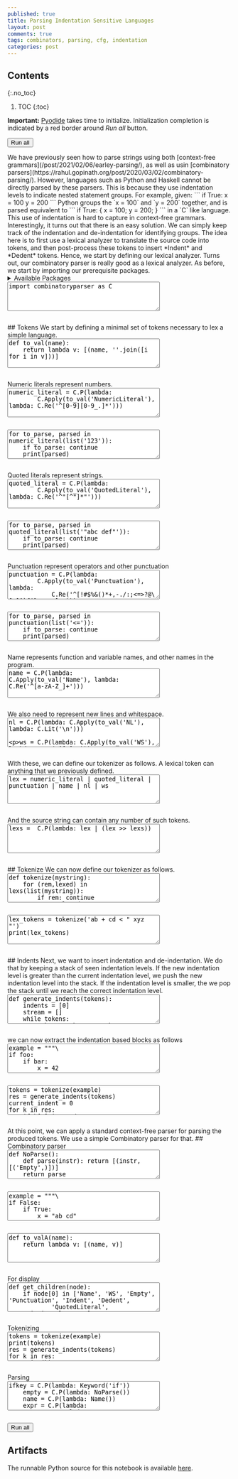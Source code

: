 ```yaml
---
published: true
title: Parsing Indentation Sensitive Languages
layout: post
comments: true
tags: combinators, parsing, cfg, indentation
categories: post
---
```


## Contents
{:.no_toc}

1. TOC
{:toc}

<script src="/resources/js/graphviz/index.min.js"></script>
<script>
// From https://github.com/hpcc-systems/hpcc-js-wasm
// Hosted for teaching.
var hpccWasm = window["@hpcc-js/wasm"];
function display_dot(dot_txt, div) {
    hpccWasm.graphviz.layout(dot_txt, "svg", "dot").then(svg => {
        div.innerHTML = svg;
    });
}
window.display_dot = display_dot
// from js import display_dot
</script>

<script src="/resources/pyodide/full/3.9/pyodide.js"></script>
<link rel="stylesheet" type="text/css" media="all" href="/resources/skulpt/css/codemirror.css">
<link rel="stylesheet" type="text/css" media="all" href="/resources/skulpt/css/solarized.css">
<link rel="stylesheet" type="text/css" media="all" href="/resources/skulpt/css/env/editor.css">

<script src="/resources/skulpt/js/codemirrorepl.js" type="text/javascript"></script>
<script src="/resources/skulpt/js/python.js" type="text/javascript"></script>
<script src="/resources/pyodide/js/env/editor.js" type="text/javascript"></script>

**Important:** [Pyodide](https://pyodide.readthedocs.io/en/latest/) takes time to initialize.
Initialization completion is indicated by a red border around *Run all* button.
<form name='python_run_form'>
<button type="button" name="python_run_all">Run all</button>
</form>
We have previously seen how to parse strings using both [context-free
grammars](/post/2021/02/06/earley-parsing/), as well as usin [combinatory
parsers](https://rahul.gopinath.org/post/2020/03/02/combinatory-parsing/).
However, languages such as Python and Haskell cannot be directly parsed by
these parsers. This is because they use indentation levels to indicate
nested statement groups.
For example, given:
```
if True:
   x = 100
   y = 200
```
Python groups the `x = 100` and `y = 200` together, and is parsed equivalent
to
```
if True: {
   x = 100;
   y = 200;
}
```
in a `C` like language. This use of indentation is hard to capture in
context-free grammars.
Interestingly, it turns out that there is an easy solution. We can simply
keep track of the indentation and de-indentation for identifying groups.
The idea here is to first use a lexical analyzer to translate the source code
into tokens, and then post-process these tokens to insert *Indent* and
*Dedent* tokens. Hence, we start by defining our lexical analyzer. Turns out,
our combinatory parser is really good as a lexical analyzer.
As before, we start by importing our prerequisite packages.

<details>
<summary>Available Packages </summary>
<!--##### Available Packages-->

These are packages that refer either to my previous posts or to pure python
packages that I have compiled, and is available in the below locations. As
before, install them if you need to run the program directly on the machine.
To install, simply download the wheel file (`pkg.whl`) and install using
`pip install pkg.whl`.

<ol>
<li><a href="https://rahul.gopinath.org/py/combinatoryparser-0.0.1-py2.py3-none-any.whl">combinatoryparser-0.0.1-py2.py3-none-any.whl</a> from "<a href="/post/2020/03/02/combinatory-parsing/">Simple Combinatory Parsing For Context Free Languages</a>".</li>
<li><a href="https://rahul.gopinath.org/py/simplefuzzer-0.0.1-py2.py3-none-any.whl">simplefuzzer-0.0.1-py2.py3-none-any.whl</a> from "<a href="/post/2019/05/28/simplefuzzer-01/">The simplest grammar fuzzer in the world</a>".</li>
</ol>

<div style='display:none'>
<form name='python_run_form'>
<textarea cols="40" rows="4" id='python_pre_edit' name='python_edit'>
https://rahul.gopinath.org/py/combinatoryparser-0.0.1-py2.py3-none-any.whl
https://rahul.gopinath.org/py/simplefuzzer-0.0.1-py2.py3-none-any.whl
</textarea>
</form>
</div>
</details>

<!--
############
import combinatoryparser as C

############
-->
<form name='python_run_form'>
<textarea cols="40" rows="4" name='python_edit'>
import combinatoryparser as C
</textarea><br />
<pre class='Output' name='python_output'></pre>
<div name='python_canvas'></div>
</form>
## Tokens
We start by defining a minimal set of tokens necessary to lex a simple
language.

<!--
############
def to_val(name):
    return lambda v: [(name, ''.join([i for i in v]))]

############
-->
<form name='python_run_form'>
<textarea cols="40" rows="4" name='python_edit'>
def to_val(name):
    return lambda v: [(name, &#x27;&#x27;.join([i for i in v]))]
</textarea><br />
<pre class='Output' name='python_output'></pre>
<div name='python_canvas'></div>
</form>
Numeric literals represent numbers.

<!--
############
numeric_literal = C.P(lambda:
        C.Apply(to_val('NumericLiteral'), lambda: C.Re('^[0-9][0-9_.]*')))

############
-->
<form name='python_run_form'>
<textarea cols="40" rows="4" name='python_edit'>
numeric_literal = C.P(lambda:
        C.Apply(to_val(&#x27;NumericLiteral&#x27;), lambda: C.Re(&#x27;^[0-9][0-9_.]*&#x27;)))
</textarea><br />
<pre class='Output' name='python_output'></pre>
<div name='python_canvas'></div>
</form>

<!--
############
for to_parse, parsed in numeric_literal(list('123')):
    if to_parse: continue
    print(parsed)

############
-->
<form name='python_run_form'>
<textarea cols="40" rows="4" name='python_edit'>
for to_parse, parsed in numeric_literal(list(&#x27;123&#x27;)):
    if to_parse: continue
    print(parsed)
</textarea><br />
<pre class='Output' name='python_output'></pre>
<div name='python_canvas'></div>
</form>
Quoted literals represent strings.

<!--
############
quoted_literal = C.P(lambda:
        C.Apply(to_val('QuotedLiteral'), lambda: C.Re('^"[^"]*"')))
############
-->
<form name='python_run_form'>
<textarea cols="40" rows="4" name='python_edit'>
quoted_literal = C.P(lambda:
        C.Apply(to_val(&#x27;QuotedLiteral&#x27;), lambda: C.Re(&#x27;^&quot;[^&quot;]*&quot;&#x27;)))
</textarea><br />
<pre class='Output' name='python_output'></pre>
<div name='python_canvas'></div>
</form>

<!--
############
for to_parse, parsed in quoted_literal(list('"abc def"')):
    if to_parse: continue
    print(parsed)


############
-->
<form name='python_run_form'>
<textarea cols="40" rows="4" name='python_edit'>
for to_parse, parsed in quoted_literal(list(&#x27;&quot;abc def&quot;&#x27;)):
    if to_parse: continue
    print(parsed)
</textarea><br />
<pre class='Output' name='python_output'></pre>
<div name='python_canvas'></div>
</form>
Punctuation represent operators and other punctuation

<!--
############
punctuation = C.P(lambda:
        C.Apply(to_val('Punctuation'), lambda:
            C.Re('^[!#$%&()*+,-./:;<=>?@\[\]^`{|}~\\\\]+')))
############
-->
<form name='python_run_form'>
<textarea cols="40" rows="4" name='python_edit'>
punctuation = C.P(lambda:
        C.Apply(to_val(&#x27;Punctuation&#x27;), lambda:
            C.Re(&#x27;^[!#$%&amp;()*+,-./:;&lt;=&gt;?@\[\]^`{|}~\\\\]+&#x27;)))
</textarea><br />
<pre class='Output' name='python_output'></pre>
<div name='python_canvas'></div>
</form>

<!--
############
for to_parse, parsed in punctuation(list('<=')):
    if to_parse: continue
    print(parsed)


############
-->
<form name='python_run_form'>
<textarea cols="40" rows="4" name='python_edit'>
for to_parse, parsed in punctuation(list(&#x27;&lt;=&#x27;)):
    if to_parse: continue
    print(parsed)
</textarea><br />
<pre class='Output' name='python_output'></pre>
<div name='python_canvas'></div>
</form>
Name represents function and variable names, and other names in the program.

<!--
############
name = C.P(lambda: C.Apply(to_val('Name'), lambda: C.Re('^[a-zA-Z_]+')))

############
-->
<form name='python_run_form'>
<textarea cols="40" rows="4" name='python_edit'>
name = C.P(lambda: C.Apply(to_val(&#x27;Name&#x27;), lambda: C.Re(&#x27;^[a-zA-Z_]+&#x27;)))
</textarea><br />
<pre class='Output' name='python_output'></pre>
<div name='python_canvas'></div>
</form>
We also need to represent new lines and whitespace.

<!--
############
nl = C.P(lambda: C.Apply(to_val('NL'), lambda: C.Lit('\n')))

ws = C.P(lambda: C.Apply(to_val('WS'), lambda: C.Re('^[ ]+')))

############
-->
<form name='python_run_form'>
<textarea cols="40" rows="4" name='python_edit'>
nl = C.P(lambda: C.Apply(to_val(&#x27;NL&#x27;), lambda: C.Lit(&#x27;\n&#x27;)))

ws = C.P(lambda: C.Apply(to_val(&#x27;WS&#x27;), lambda: C.Re(&#x27;^[ ]+&#x27;)))
</textarea><br />
<pre class='Output' name='python_output'></pre>
<div name='python_canvas'></div>
</form>
With these, we can define our tokenizer as follows. A lexical token can
anything that we previously defined.

<!--
############
lex = numeric_literal | quoted_literal | punctuation | name | nl | ws

############
-->
<form name='python_run_form'>
<textarea cols="40" rows="4" name='python_edit'>
lex = numeric_literal | quoted_literal | punctuation | name | nl | ws
</textarea><br />
<pre class='Output' name='python_output'></pre>
<div name='python_canvas'></div>
</form>
And the source string can contain any number of such tokens.

<!--
############
lexs =  C.P(lambda: lex | (lex >> lexs))

############
-->
<form name='python_run_form'>
<textarea cols="40" rows="4" name='python_edit'>
lexs =  C.P(lambda: lex | (lex &gt;&gt; lexs))
</textarea><br />
<pre class='Output' name='python_output'></pre>
<div name='python_canvas'></div>
</form>
## Tokenize
We can now define our tokenizer as follows.

<!--
############
def tokenize(mystring):
    for (rem,lexed) in lexs(list(mystring)):
        if rem: continue
        return lexed
    raise Exception('Unable to tokenize')

############
-->
<form name='python_run_form'>
<textarea cols="40" rows="4" name='python_edit'>
def tokenize(mystring):
    for (rem,lexed) in lexs(list(mystring)):
        if rem: continue
        return lexed
    raise Exception(&#x27;Unable to tokenize&#x27;)
</textarea><br />
<pre class='Output' name='python_output'></pre>
<div name='python_canvas'></div>
</form>

<!--
############
lex_tokens = tokenize('ab + cd < " xyz "')
print(lex_tokens)


############
-->
<form name='python_run_form'>
<textarea cols="40" rows="4" name='python_edit'>
lex_tokens = tokenize(&#x27;ab + cd &lt; &quot; xyz &quot;&#x27;)
print(lex_tokens)
</textarea><br />
<pre class='Output' name='python_output'></pre>
<div name='python_canvas'></div>
</form>
## Indents
Next, we want to insert indentation and de-indentation. We do that by keeping
a stack of seen indentation levels. If the new indentation level is greater
than the current indentation level, we push the new indentation level into
the stack. If the indentation level is smaller, the we pop the stack until we
reach the correct indentation level.

<!--
############
def generate_indents(tokens):
    indents = [0]
    stream = []
    while tokens:
        token, *tokens  = tokens
        # did a nested block begin
        if token[0] == 'NL':
            if not tokens:
                stream.append(token)
                dedent(0, indents, stream)
                break
            elif tokens[0][0] == 'WS':
                indent = len(tokens[0][1])
                if indent > indents[-1]:
                    indents.append(indent)
                    stream.append(('Indent', indent))
                elif indent == indents[-1]:
                    stream.append(token)
                else:
                    stream.append(token)
                    dedent(indent, indents, stream)
                tokens = tokens[1:]
            else:
                stream.append(token)
                dedent(0, indents, stream)
        else:
            stream.append(token)
    assert len(indents) == 1
    return stream

def dedent(indent, indents, stream):
    while indent < indents[-1]:
        indents.pop()
        stream.append(('Dedent', indents[-1]))
    assert indent == indents[-1]
    return

############
-->
<form name='python_run_form'>
<textarea cols="40" rows="4" name='python_edit'>
def generate_indents(tokens):
    indents = [0]
    stream = []
    while tokens:
        token, *tokens  = tokens
        # did a nested block begin
        if token[0] == &#x27;NL&#x27;:
            if not tokens:
                stream.append(token)
                dedent(0, indents, stream)
                break
            elif tokens[0][0] == &#x27;WS&#x27;:
                indent = len(tokens[0][1])
                if indent &gt; indents[-1]:
                    indents.append(indent)
                    stream.append((&#x27;Indent&#x27;, indent))
                elif indent == indents[-1]:
                    stream.append(token)
                else:
                    stream.append(token)
                    dedent(indent, indents, stream)
                tokens = tokens[1:]
            else:
                stream.append(token)
                dedent(0, indents, stream)
        else:
            stream.append(token)
    assert len(indents) == 1
    return stream

def dedent(indent, indents, stream):
    while indent &lt; indents[-1]:
        indents.pop()
        stream.append((&#x27;Dedent&#x27;, indents[-1]))
    assert indent == indents[-1]
    return
</textarea><br />
<pre class='Output' name='python_output'></pre>
<div name='python_canvas'></div>
</form>
we can now extract the indentation based blocks as follows

<!--
############
example = """\
if foo:
    if bar:
        x = 42
        y = 100
else:
    print foo
"""

############
-->
<form name='python_run_form'>
<textarea cols="40" rows="4" name='python_edit'>
example = &quot;&quot;&quot;\
if foo:
    if bar:
        x = 42
        y = 100
else:
    print foo
&quot;&quot;&quot;
</textarea><br />
<pre class='Output' name='python_output'></pre>
<div name='python_canvas'></div>
</form>

<!--
############
tokens = tokenize(example)
res = generate_indents(tokens)
current_indent = 0
for k in res:
    if k[0] in 'Indent':
        current_indent = k[1]
        print()
        print(' ' * current_indent + '{')
        print(current_indent * ' ', end = '')
    elif k[0] in 'Dedent':
        print()
        print(current_indent * ' ' + '}')
        current_indent = k[1]
    elif k[0] in 'NL':
        print()
        print(current_indent * ' ', end = '')
    else:
        print(k[1], end = '')
print()

############
-->
<form name='python_run_form'>
<textarea cols="40" rows="4" name='python_edit'>
tokens = tokenize(example)
res = generate_indents(tokens)
current_indent = 0
for k in res:
    if k[0] in &#x27;Indent&#x27;:
        current_indent = k[1]
        print()
        print(&#x27; &#x27; * current_indent + &#x27;{&#x27;)
        print(current_indent * &#x27; &#x27;, end = &#x27;&#x27;)
    elif k[0] in &#x27;Dedent&#x27;:
        print()
        print(current_indent * &#x27; &#x27; + &#x27;}&#x27;)
        current_indent = k[1]
    elif k[0] in &#x27;NL&#x27;:
        print()
        print(current_indent * &#x27; &#x27;, end = &#x27;&#x27;)
    else:
        print(k[1], end = &#x27;&#x27;)
print()
</textarea><br />
<pre class='Output' name='python_output'></pre>
<div name='python_canvas'></div>
</form>
At this point, we can apply a standard context-free parser for parsing the
produced tokens. We use a simple Combinatory parser for that.
## Combinatory parser

<!--
############
def NoParse():
    def parse(instr): return [(instr, [('Empty',)])]
    return parse

def Keyword(k):
    def parse(instr):
        if instr and instr[0] == ('Name', k):
            return [(instr[1:], [instr[0]])]
        return []
    return parse

def Literal(k):
    def parse(instr):
        if instr and instr[0][0] == k:
            return [(instr[1:], [instr[0]])]
        return []
    return parse

def NL():
    def parse(instr):
        if instr and instr[0][0] == 'NL':
            return [(instr[1:], [instr[0]])]
        return []
    return parse

def WS():
    def parse(instr):
        if instr and instr[0][0] == 'WS':
            return [(instr[1:], [instr[0]])]
        return []
    return parse

def Name():
    def parse(instr):
        if instr and instr[0][0] == 'Name':
            return [(instr[1:], [instr[0]])]
        return []
    return parse

def Punct(c):
    def parse(instr):
        if instr and instr[0] == ('Punctuation', c):
            return [(instr[1:], [instr[0]])]
        return []
    return parse

def Indent():
    def parse(instr):
        if instr and instr[0][0] == 'Indent':
            return [(instr[1:], [instr[0]])]
        return []
    return parse

def Dedent():
    def parse(instr):
        if instr and instr[0][0] == 'Dedent':
            return [(instr[1:], [instr[0]])]
        return []
    return parse

############
-->
<form name='python_run_form'>
<textarea cols="40" rows="4" name='python_edit'>
def NoParse():
    def parse(instr): return [(instr, [(&#x27;Empty&#x27;,)])]
    return parse

def Keyword(k):
    def parse(instr):
        if instr and instr[0] == (&#x27;Name&#x27;, k):
            return [(instr[1:], [instr[0]])]
        return []
    return parse

def Literal(k):
    def parse(instr):
        if instr and instr[0][0] == k:
            return [(instr[1:], [instr[0]])]
        return []
    return parse

def NL():
    def parse(instr):
        if instr and instr[0][0] == &#x27;NL&#x27;:
            return [(instr[1:], [instr[0]])]
        return []
    return parse

def WS():
    def parse(instr):
        if instr and instr[0][0] == &#x27;WS&#x27;:
            return [(instr[1:], [instr[0]])]
        return []
    return parse

def Name():
    def parse(instr):
        if instr and instr[0][0] == &#x27;Name&#x27;:
            return [(instr[1:], [instr[0]])]
        return []
    return parse

def Punct(c):
    def parse(instr):
        if instr and instr[0] == (&#x27;Punctuation&#x27;, c):
            return [(instr[1:], [instr[0]])]
        return []
    return parse

def Indent():
    def parse(instr):
        if instr and instr[0][0] == &#x27;Indent&#x27;:
            return [(instr[1:], [instr[0]])]
        return []
    return parse

def Dedent():
    def parse(instr):
        if instr and instr[0][0] == &#x27;Dedent&#x27;:
            return [(instr[1:], [instr[0]])]
        return []
    return parse
</textarea><br />
<pre class='Output' name='python_output'></pre>
<div name='python_canvas'></div>
</form>

<!--
############
example = """\
if False:
    if True:
        x = "ab cd"
        y = 100
z = 1
"""

############
-->
<form name='python_run_form'>
<textarea cols="40" rows="4" name='python_edit'>
example = &quot;&quot;&quot;\
if False:
    if True:
        x = &quot;ab cd&quot;
        y = 100
z = 1
&quot;&quot;&quot;
</textarea><br />
<pre class='Output' name='python_output'></pre>
<div name='python_canvas'></div>
</form>

<!--
############
def to_valA(name):
    return lambda v: [(name, v)]

############
-->
<form name='python_run_form'>
<textarea cols="40" rows="4" name='python_edit'>
def to_valA(name):
    return lambda v: [(name, v)]
</textarea><br />
<pre class='Output' name='python_output'></pre>
<div name='python_canvas'></div>
</form>
For display

<!--
############
def get_children(node):
    if node[0] in ['Name', 'WS', 'Empty', 'Punctuation', 'Indent', 'Dedent',
            'QuotedLiteral', 'NumericLiteral', 'NL']:
        return []
    return node[1]

############
-->
<form name='python_run_form'>
<textarea cols="40" rows="4" name='python_edit'>
def get_children(node):
    if node[0] in [&#x27;Name&#x27;, &#x27;WS&#x27;, &#x27;Empty&#x27;, &#x27;Punctuation&#x27;, &#x27;Indent&#x27;, &#x27;Dedent&#x27;,
            &#x27;QuotedLiteral&#x27;, &#x27;NumericLiteral&#x27;, &#x27;NL&#x27;]:
        return []
    return node[1]
</textarea><br />
<pre class='Output' name='python_output'></pre>
<div name='python_canvas'></div>
</form>
Tokenizing

<!--
############
tokens = tokenize(example)
print(tokens)
res = generate_indents(tokens)
for k in res:
    print(k)

############
-->
<form name='python_run_form'>
<textarea cols="40" rows="4" name='python_edit'>
tokens = tokenize(example)
print(tokens)
res = generate_indents(tokens)
for k in res:
    print(k)
</textarea><br />
<pre class='Output' name='python_output'></pre>
<div name='python_canvas'></div>
</form>
Parsing

<!--
############

    ifkey = C.P(lambda: Keyword('if'))
    empty = C.P(lambda: NoParse())
    name = C.P(lambda: Name())
    expr = C.P(lambda:
            C.Apply(
                to_valA('Expr'),
                lambda: name | nlit | qlit)
            )
    ws = C.P(lambda: WS())
    nl = C.P(lambda: NL())
    spaces = C.P(lambda: (ws >> spaces) | empty)
    colon = C.P(lambda: Punct(':'))
    equals = C.P(lambda: Punct('='))
    nlit = C.P(lambda: Literal('NumericLiteral'))
    qlit = C.P(lambda: Literal('QuotedLiteral'))
    indent = C.P(lambda: Indent())
    dedent = C.P(lambda: Dedent())

    assignstmt = C.P(lambda:
            C.Apply(
                to_valA('Assignment'),
                lambda: name >> spaces >> equals >> spaces >> (nlit | qlit) >> nl)
            )
    ifstmt =  C.P(lambda:
            C.Apply(
                to_valA('If'),
                lambda: ifkey >> spaces >> expr >> spaces >> colon >> block)
            )

    block = C.P(lambda: (indent >> stmts >> dedent) | stmts)

    stmt = C.P(lambda:
            C.Apply(
                to_valA('Statement'),
                lambda: ifstmt | assignstmt)
            )

    stmts = C.P(lambda:
            C.Apply(
                to_valA('Stmts'),
                lambda: stmt| (stmt >> stmts))
            )

    for to_parse, parsed in stmts(res):
        if not to_parse:
            C.display_trees(parsed, get_children=get_children)

############
-->
<form name='python_run_form'>
<textarea cols="40" rows="4" name='python_edit'>
ifkey = C.P(lambda: Keyword(&#x27;if&#x27;))
    empty = C.P(lambda: NoParse())
    name = C.P(lambda: Name())
    expr = C.P(lambda:
            C.Apply(
                to_valA(&#x27;Expr&#x27;),
                lambda: name | nlit | qlit)
            )
    ws = C.P(lambda: WS())
    nl = C.P(lambda: NL())
    spaces = C.P(lambda: (ws &gt;&gt; spaces) | empty)
    colon = C.P(lambda: Punct(&#x27;:&#x27;))
    equals = C.P(lambda: Punct(&#x27;=&#x27;))
    nlit = C.P(lambda: Literal(&#x27;NumericLiteral&#x27;))
    qlit = C.P(lambda: Literal(&#x27;QuotedLiteral&#x27;))
    indent = C.P(lambda: Indent())
    dedent = C.P(lambda: Dedent())

    assignstmt = C.P(lambda:
            C.Apply(
                to_valA(&#x27;Assignment&#x27;),
                lambda: name &gt;&gt; spaces &gt;&gt; equals &gt;&gt; spaces &gt;&gt; (nlit | qlit) &gt;&gt; nl)
            )
    ifstmt =  C.P(lambda:
            C.Apply(
                to_valA(&#x27;If&#x27;),
                lambda: ifkey &gt;&gt; spaces &gt;&gt; expr &gt;&gt; spaces &gt;&gt; colon &gt;&gt; block)
            )

    block = C.P(lambda: (indent &gt;&gt; stmts &gt;&gt; dedent) | stmts)

    stmt = C.P(lambda:
            C.Apply(
                to_valA(&#x27;Statement&#x27;),
                lambda: ifstmt | assignstmt)
            )

    stmts = C.P(lambda:
            C.Apply(
                to_valA(&#x27;Stmts&#x27;),
                lambda: stmt| (stmt &gt;&gt; stmts))
            )

    for to_parse, parsed in stmts(res):
        if not to_parse:
            C.display_trees(parsed, get_children=get_children)
</textarea><br />
<pre class='Output' name='python_output'></pre>
<div name='python_canvas'></div>
</form>

<form name='python_run_form'>
<button type="button" name="python_run_all">Run all</button>
</form>

## Artifacts

The runnable Python source for this notebook is available [here](https://github.com/rahulgopinath/rahulgopinath.github.io/blob/master/notebooks/2022-06-04-parsing-indentation.py).


